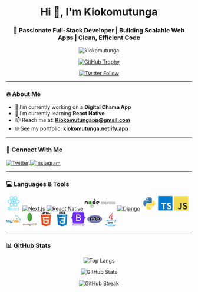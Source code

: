 <h1 align="center">Hi 👋, I'm Kiokomutunga</h1>
<h3 align="center">🚀 Passionate Full-Stack Developer | Building Scalable Web Apps | Clean, Efficient Code</h3>

<p align="center">
  <img src="https://komarev.com/ghpvc/?username=kiokomutunga&label=Profile%20views&color=0e75b6&style=flat" alt="kiokomutunga" />
</p>

<p align="center">
  <a href="https://github.com/ryo-ma/github-profile-trophy">
    <img src="https://github-profile-trophy.vercel.app/?username=kiokomutunga&theme=tokyonight&no-frame=true&margin-w=15&margin-h=15" alt="GitHub Trophy" />
  </a>
</p>

<p align="center">
  <a href="https://twitter.com/L48650Legend" target="blank">
    <img src="https://img.shields.io/twitter/follow/L48650Legend?logo=twitter&style=for-the-badge" alt="Twitter Follow" />
  </a>
</p>

---

### 🔥 About Me

- 🔭 I’m currently working on a **Digital Chama App**
- 🌱 I’m currently learning **React Native**
- 📫 Reach me at: **Kiokomutungapp@gmail.com**
- 🌐 See my portfolio: [**kiokomutunga.netlify.app**](https://kiokomutunga.netlify.app)

---

### 🤝 Connect With Me

<p align="left">
  <a href="https://twitter.com/L48650Legend" target="blank">
    <img align="center" src="https://cdn.jsdelivr.net/gh/devicons/devicon/icons/twitter/twitter-original.svg" alt="Twitter" height="30" width="40" />
  </a>
  <a href="https://www.instagram.com/underrated.kioko" target="blank">
    <img align="center" src="https://cdn.jsdelivr.net/gh/devicons/devicon/icons/instagram/instagram-original.svg" alt="Instagram" height="30" width="40" />
  </a>
</p>

---

### 💻 Languages & Tools

<p align="left">
  <a href="https://reactjs.org/" target="_blank"><img src="https://raw.githubusercontent.com/devicons/devicon/master/icons/react/react-original-wordmark.svg" alt="React" width="40" height="40"/></a>
  <a href="https://nextjs.org/" target="_blank"><img src="https://cdn.worldvectorlogo.com/logos/nextjs-2.svg" alt="Next.js" width="40" height="40"/></a>
  <a href="https://reactnative.dev/" target="_blank"><img src="https://reactnative.dev/img/header_logo.svg" alt="React Native" width="40" height="40"/></a>
  <a href="https://nodejs.org" target="_blank"><img src="https://raw.githubusercontent.com/devicons/devicon/master/icons/nodejs/nodejs-original-wordmark.svg" alt="Node.js" width="40" height="40"/></a>
  <a href="https://expressjs.com" target="_blank"><img src="https://raw.githubusercontent.com/devicons/devicon/master/icons/express/express-original-wordmark.svg" alt="Express.js" width="40" height="40"/></a>
  <a href="https://www.djangoproject.com/" target="_blank"><img src="https://cdn.worldvectorlogo.com/logos/django.svg" alt="Django" width="40" height="40"/></a>
  <a href="https://www.python.org/" target="_blank"><img src="https://raw.githubusercontent.com/devicons/devicon/master/icons/python/python-original.svg" alt="Python" width="40" height="40"/></a>
  <a href="https://www.typescriptlang.org/" target="_blank"><img src="https://raw.githubusercontent.com/devicons/devicon/master/icons/typescript/typescript-original.svg" alt="TypeScript" width="40" height="40"/></a>
  <a href="https://developer.mozilla.org/en-US/docs/Web/JavaScript" target="_blank"><img src="https://raw.githubusercontent.com/devicons/devicon/master/icons/javascript/javascript-original.svg" alt="JavaScript" width="40" height="40"/></a>
  <a href="https://www.mysql.com/" target="_blank"><img src="https://raw.githubusercontent.com/devicons/devicon/master/icons/mysql/mysql-original-wordmark.svg" alt="MySQL" width="40" height="40"/></a>
  <a href="https://www.mongodb.com/" target="_blank"><img src="https://raw.githubusercontent.com/devicons/devicon/master/icons/mongodb/mongodb-original-wordmark.svg" alt="MongoDB" width="40" height="40"/></a>
  <a href="https://www.w3.org/html/" target="_blank"><img src="https://raw.githubusercontent.com/devicons/devicon/master/icons/html5/html5-original-wordmark.svg" alt="HTML5" width="40" height="40"/></a>
  <a href="https://www.w3schools.com/css/" target="_blank"><img src="https://raw.githubusercontent.com/devicons/devicon/master/icons/css3/css3-original-wordmark.svg" alt="CSS3" width="40" height="40"/></a>
  <a href="https://getbootstrap.com" target="_blank"><img src="https://raw.githubusercontent.com/devicons/devicon/master/icons/bootstrap/bootstrap-plain-wordmark.svg" alt="Bootstrap" width="40" height="40"/></a>
  <a href="https://www.php.net" target="_blank"><img src="https://raw.githubusercontent.com/devicons/devicon/master/icons/php/php-original.svg" alt="PHP" width="40" height="40"/></a>
  <a href="https://www.java.com" target="_blank"><img src="https://raw.githubusercontent.com/devicons/devicon/master/icons/java/java-original.svg" alt="Java" width="40" height="40"/></a>
</p>

---

### 📊 GitHub Stats

<p align="center">
  <img src="https://github-readme-stats.vercel.app/api/top-langs/?username=kiokomutunga&layout=compact&theme=radical" alt="Top Langs"/>
</p>

<p align="center">
  <img src="https://github-readme-stats.vercel.app/api?username=kiokomutunga&show_icons=true&theme=radical" alt="GitHub Stats"/>
</p>

<p align="center">
  <img src="https://github-readme-streak-stats.herokuapp.com/?user=kiokomutunga&theme=radical" alt="GitHub Streak"/>
</p>
